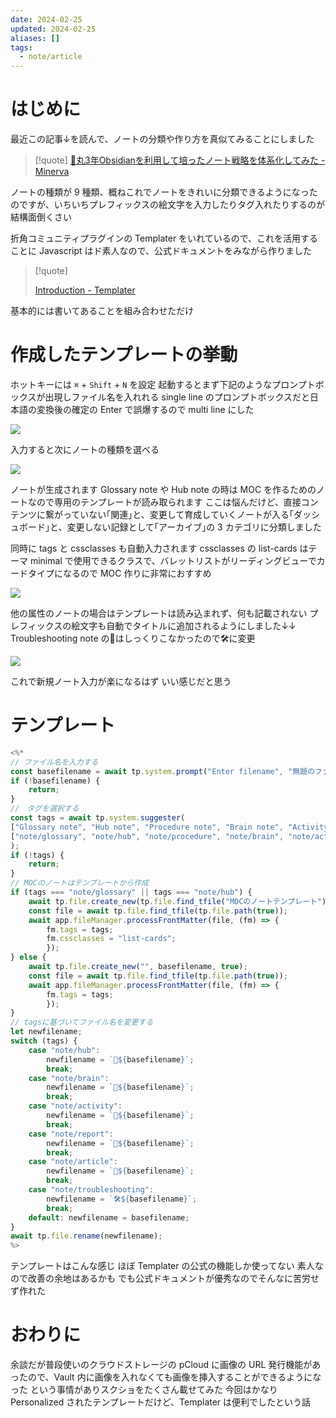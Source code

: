 ```yaml
---
date: 2024-02-25
updated: 2024-02-25
aliases: []
tags:
  - note/article
---
```


# はじめに

最近この記事↓を読んで、ノートの分類や作り方を真似てみることにしました

> [!quote]
> [📘丸3年Obsidianを利用して培ったノート戦略を体系化してみた - Minerva](https://minerva.mamansoft.net/%F0%9F%93%98Articles/%F0%9F%93%98%E4%B8%B83%E5%B9%B4Obsidian%E3%82%92%E5%88%A9%E7%94%A8%E3%81%97%E3%81%A6%E5%9F%B9%E3%81%A3%E3%81%9F%E3%83%8E%E3%83%BC%E3%83%88%E6%88%A6%E7%95%A5%E3%82%92%E4%BD%93%E7%B3%BB%E5%8C%96%E3%81%97%E3%81%A6%E3%81%BF%E3%81%9F)

ノートの種類が 9 種類、概ねこれでノートをきれいに分類できるようになったのですが、いちいちプレフィックスの絵文字を入力したりタグ入れたりするのが結構面倒くさい

折角コミュニティプラグインの Templater をいれているので、これを活用することに
Javascript はド素人なので、公式ドキュメントをみながら作りました

> [!quote]
> 
> [Introduction - Templater](https://silentvoid13.github.io/Templater/)

基本的には書いてあることを組み合わせただけ

# 作成したテンプレートの挙動

ホットキーには `⌘` + `Shift` + `N` を設定
起動するとまず下記のようなプロンプトボックスが出現しファイル名を入れれる
single line のプロンプトボックスだと日本語の変換後の確定の Enter で誤爆するので multi line にした

![](https://filedn.com/lF97wFVWosQpHEoDAbvva0h/Publish/%E3%82%B9%E3%82%AF%E3%83%AA%E3%83%BC%E3%83%B3%E3%82%B7%E3%83%A7%E3%83%83%E3%83%88%202024-02-25%2017.59.54.png)

入力すると次にノートの種類を選べる

![](https://filedn.com/lF97wFVWosQpHEoDAbvva0h/Publish/%E3%82%B9%E3%82%AF%E3%83%AA%E3%83%BC%E3%83%B3%E3%82%B7%E3%83%A7%E3%83%83%E3%83%88%202024-02-25%2017.55.30.png)

ノートが生成されます
Glossary note や Hub note の時は MOC を作るためのノートなので専用のテンプレートが読み取られます
ここは悩んだけど、直接コンテンツに繋がっていない｢関連｣と、変更して育成していくノートが入る｢ダッシュボード｣と、変更しない記録として｢アーカイブ｣の 3 カテゴリに分類しました

同時に tags と cssclasses も自動入力されます
cssclasses の list-cards はテーマ minimal で使用できるクラスで、バレットリストがリーディングビューでカードタイプになるので MOC 作りに非常におすすめ

![](https://filedn.com/lF97wFVWosQpHEoDAbvva0h/Publish/%E3%82%B9%E3%82%AF%E3%83%AA%E3%83%BC%E3%83%B3%E3%82%B7%E3%83%A7%E3%83%83%E3%83%88%202024-02-25%2017.55.44.png)

他の属性のノートの場合はテンプレートは読み込まれず、何も記載されない
プレフィックスの絵文字も自動でタイトルに追加されるようにしました↓↓
Troubleshooting note の📝はしっくりこなかったので🛠に変更

![](https://filedn.com/lF97wFVWosQpHEoDAbvva0h/Publish/%E3%82%B9%E3%82%AF%E3%83%AA%E3%83%BC%E3%83%B3%E3%82%B7%E3%83%A7%E3%83%83%E3%83%88%202024-02-25%2017.56.02.png)

これで新規ノート入力が楽になるはず
いい感じだと思う

# テンプレート

```js
<%*
// ファイル名を入力する
const basefilename = await tp.system.prompt("Enter filename", "無題のファイル", false, true);
if (!basefilename) {
	return;
}
//　タグを選択する
const tags = await tp.system.suggester(
["Glossary note", "Hub note", "Procedure note", "Brain note", "Activity note", "Report note", "Article note", "Troubleshooting note"],
["note/glossary", "note/hub", "note/procedure", "note/brain", "note/activity", "note/report", "note/article", "note/troubleshooting"]
);
if (!tags) {
	return;
}
// MOCのノートはテンプレートから作成
if (tags === "note/glossary" || tags === "note/hub") {
	await tp.file.create_new(tp.file.find_tfile("MOCのノートテンプレート"), basefilename, true);
	const file = await tp.file.find_tfile(tp.file.path(true));
	await app.fileManager.processFrontMatter(file, (fm) => {
		fm.tags = tags;
		fm.cssclasses = "list-cards";
		});
} else {
	await tp.file.create_new("", basefilename, true);
	const file = await tp.file.find_tfile(tp.file.path(true));
	await app.fileManager.processFrontMatter(file, (fm) => {
		fm.tags = tags;
		});
}
// tagsに基づいてファイル名を変更する
let newfilename;
switch (tags) {
	case "note/hub":
		newfilename = `📒${basefilename}`;
		break;
	case "note/brain":
		newfilename = `🧠${basefilename}`;
		break;
	case "note/activity":
		newfilename = `📜${basefilename}`;
		break;
	case "note/report":
		newfilename = `📰${basefilename}`;
		break;
	case "note/article":
		newfilename = `📘${basefilename}`;
		break;
	case "note/troubleshooting":
		newfilename = `🛠${basefilename}`;
		break;
	default: newfilename = basefilename;
}  
await tp.file.rename(newfilename);
%>
```

テンプレートはこんな感じ
ほぼ Templater の公式の機能しか使ってない
素人なので改善の余地はあるかも
でも公式ドキュメントが優秀なのでそんなに苦労せず作れた

# おわりに

余談だが普段使いのクラウドストレージの pCloud に画像の URL 発行機能があったので、Vault 内に画像を入れなくても画像を挿入することができるようになった
という事情がありスクショをたくさん載せてみた
今回はかなり Personalized されたテンプレートだけど、Templater は便利でしたという話
